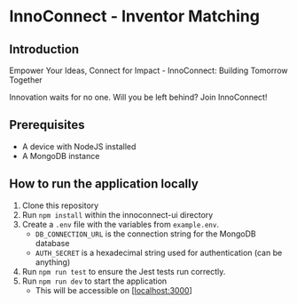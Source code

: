 # InnoConnect - Inventor Matching

## Introduction

Empower Your Ideas, Connect for Impact - InnoConnect: Building Tomorrow Together

Innovation waits for no one. Will you be left behind? Join InnoConnect!

## Prerequisites

- A device with NodeJS installed
- A MongoDB instance

## How to run the application locally

1. Clone this repository
2. Run `npm install` within the innoconnect-ui directory
3. Create a `.env` file with the variables from `example.env`.
   - `DB_CONNECTION_URL` is the connection string for the MongoDB database
   - `AUTH_SECRET` is a hexadecimal string used for authentication (can be anything)
4. Run `npm run test` to ensure the Jest tests run correctly.
5. Run `npm run dev` to start the application
   - This will be accessible on [[localhost:3000](http://localhost:3000/)]
